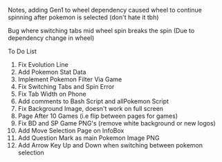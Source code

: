 Notes, adding Gen1 to wheel dependency caused wheel to continue spinning after pokemon is selected (don't hate it tbh)

Bug where switching tabs mid wheel spin breaks the spin
(Due to dependency change in wheel)

To Do List
1. Fix Evolution Line
2. Add Pokemon Stat Data
3. Implement Pokemon Filter Via Game
4. Fix Switching Tabs and Spin Error
5. Fix Tab Width on Phone
6. Add comments to Bash Script and allPokemon Script
7. Fix Background Image, doesn't work on full screen
8. Page After 10 Games (i.e flip between pages for games)
9. Fix BD and SP Game PNG's (remove white background or new logos)
10. Add Move Selection Page on InfoBox
11. Add Question Mark as main Pokemon Image PNG
12. Add Arrow Key Up and Down when switching between pokemon selection